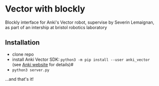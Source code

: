 Vector with blockly
===================
Blockly interface for Anki's Vector robot, supervise by Severin Lemaignan, as part of an intership at bristol robotics laboratory

Installation
------------

- clone repo
- install Anki Vector SDK: `python3 -m pip install --user anki_vector`  (see [Anki website](https://developer.anki.com/vector/docs/install-linux.html) for details)#
- `python3 server.py`

...and that's it!
